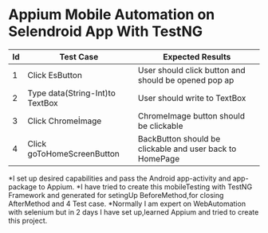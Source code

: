 # Appium Mobile Automation on Selendroid App With TestNG 

|Id|Test Case |Expected Results|
|-------|-----|------|
|1|Click EsButton|User should click button and should be opened pop ap |
|2|Type data(String-Int)to TextBox|User should write to TextBox |
|3|Click Chromeİmage|ChromeImage button should be clickable|
|4|Click goToHomeScreenButton|BackButton should be clickable and user back to HomePage|

*I set up desired capabilities and pass the Android app-activity and app-package to Appium.
*I have tried to create this mobileTesting with TestNG Framework and generated for setingUp BeforeMethod,for closing AfterMethod and 4 Test case.
*Normally I am expert on WebAutomation with selenium but in 2 days I have set up,learned Appium and tried to create this project.
